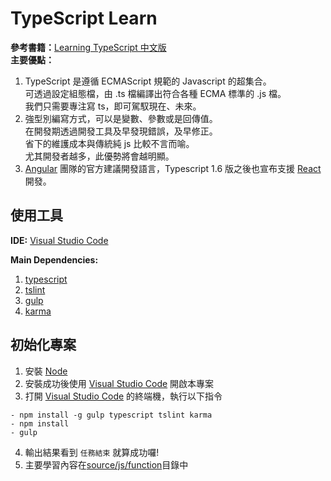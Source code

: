 # TypeScript Learn <br/>
**參考書籍：**[Learning TypeScript 中文版](https://goo.gl/Okzuo7) <br/>
**主要優點：** <br/>
1.  TypeScript 是遵循 ECMAScript 規範的 Javascript 的超集合。 <br/>
    可透過設定組態檔，由 .ts 檔編譯出符合各種 ECMA 標準的 .js 檔。 <br/>
    我們只需要專注寫 ts，即可駕馭現在、未來。 <br/>
2.  強型別編寫方式，可以是變數、參數或是回傳值。 <br/>
    在開發期透過開發工具及早發現錯誤，及早修正。 <br/>
    省下的維護成本與傳統純 js 比較不言而喻。 <br/>
    尤其開發者越多，此優勢將會越明顯。 <br/>
3.  [Angular](https://angular.io/) 團隊的官方建議開發語言，Typescript 1.6 版之後也宣布支援 [React](https://facebook.github.io/react/) 開發。


## 使用工具

**IDE:**
[Visual Studio Code](https://code.visualstudio.com/)

**Main Dependencies:** 
1. [typescript](https://www.npmjs.com/package/typescript)
2. [tslint](https://www.npmjs.com/package/tslint)
3. [gulp](https://www.npmjs.com/package/gulp)
4. [karma](https://www.npmjs.com/package/karma)


## 初始化專案
1. 安裝 [Node](https://nodejs.org/en/)
2. 安裝成功後使用 [Visual Studio Code](https://code.visualstudio.com/) 開啟本專案
3. 打開 [Visual Studio Code](https://code.visualstudio.com/) 的終端機，執行以下指令
```
- npm install -g gulp typescript tslint karma
- npm install
- gulp
```
4. 輸出結果看到 `任務結束` 就算成功囉!
5. 主要學習內容在[source/js/function](https://github.com/xul4m4d93/TypeScriptLearn/tree/master/source/js/function)目錄中